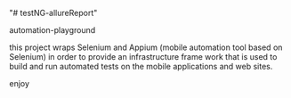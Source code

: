 "# testNG-allureReport" 

automation-playground

this project wraps Selenium and Appium (mobile automation tool based on Selenium) in order to provide an infrastructure frame work that is used to build and run automated tests on the mobile applications and web sites.

enjoy

